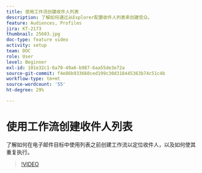 ```yaml
---
title: 使用工作流创建收件人列表
description: 了解如何通过从Explorer配置收件人列表来创建受众。
feature: Audiences, Profiles
jira: KT-2173
thumbnail: 25603.jpg
doc-type: feature video
activity: setup
team: DOC
role: User
level: Beginner
exl-id: 101e32c1-6a70-49a6-b987-6aa55de3e72a
source-git-commit: f4e86b933660ced199c30d318445363b74c51c4b
workflow-type: tm+mt
source-wordcount: '55'
ht-degree: 29%

---
```


# 使用工作流创建收件人列表

了解如何在电子邮件目标中使用列表之前创建工作流以定位收件人，以及如何使其重复执行。

>[!VIDEO](https://video.tv.adobe.com/v/25603?quality=12&learn=on)
